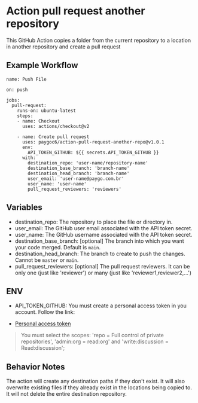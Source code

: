 # Action pull request another repository

This GitHub Action copies a folder from the current repository to a location in another repository and create a pull request

## Example Workflow

    name: Push File

    on: push

    jobs:
      pull-request:
        runs-on: ubuntu-latest
        steps:
        - name: Checkout
          uses: actions/checkout@v2

        - name: Create pull request
          uses: paygoc6/action-pull-request-another-repo@v1.0.1
          env:
            API_TOKEN_GITHUB: ${{ secrets.API_TOKEN_GITHUB }}
          with:
            destination_repo: 'user-name/repository-name'
            destination_base_branch: 'branch-name'
            destination_head_branch: 'branch-name'
            user_email: 'user-name@paygo.com.br'
            user_name: 'user-name'
            pull_request_reviewers: 'reviewers'

## Variables

- destination_repo: The repository to place the file or directory in.
- user_email: The GitHub user email associated with the API token secret.
- user_name: The GitHub username associated with the API token secret.
- destination_base_branch: [optional] The branch into which you want your code merged. Default is `main`.
- destination_head_branch: The branch to create to push the changes. Cannot be `master` or `main`.
- pull_request_reviewers: [optional] The pull request reviewers. It can be only one (just like 'reviewer') or many (just like 'reviewer1,reviewer2,...')

## ENV

- API_TOKEN_GITHUB: You must create a personal access token in you account. Follow the link:

* [Personal access token](https://docs.github.com/en/free-pro-team@latest/github/authenticating-to-github/creating-a-personal-access-token)

> You must select the scopes: 'repo = Full control of private repositories', 'admin:org = read:org' and 'write:discussion = Read:discussion';

## Behavior Notes

The action will create any destination paths if they don't exist. It will also overwrite existing files if they already exist in the locations being copied to. It will not delete the entire destination repository.
